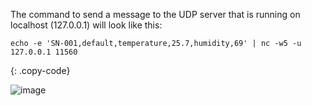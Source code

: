The command to send a message to the UDP server that is running on localhost (127.0.0.1) will look like this:

```shell
echo -e 'SN-001,default,temperature,25.7,humidity,69' | nc -w5 -u 127.0.0.1 11560
```
{: .copy-code}

![image](https://img.thingsboard.io/user-guide/integrations/udp/terminal-text.png)